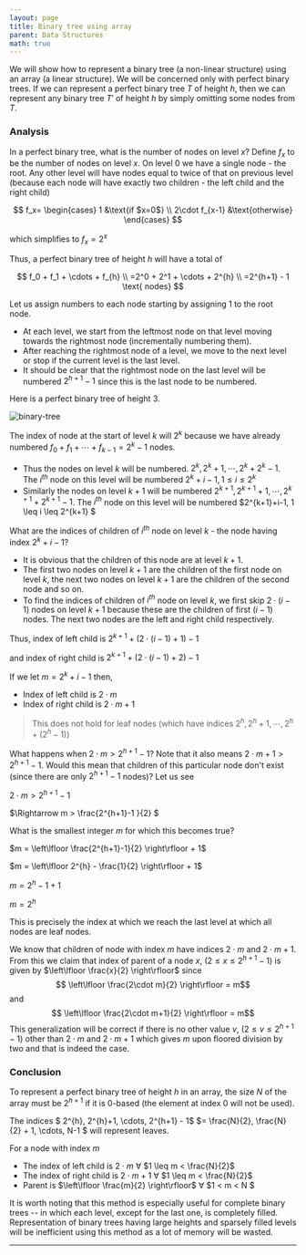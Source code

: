 ```yaml
---
layout: page
title: Binary tree using array
parent: Data Structures
math: true
---
```


We will show how to represent a binary tree (a non-linear structure)
using an array (a linear structure).
We will be concerned only with perfect binary trees.
If we can represent a perfect binary tree $T$ of
height $h$, then we can represent any binary tree $T'$ of
height $h$ by simply omitting some nodes from $T$.

### Analysis

In a perfect binary tree, what is the number of nodes on
level $x$? Define $f_x$ to be the number of nodes on level
$x$. On level $0$ we have a single node - the root. Any
other level will have nodes equal to twice of that on
previous level (because each node will have exactly two
children - the left child and the right child)

$$
f_x=
\begin{cases}
	1 &\text{if $x=0$} \\
	2\cdot f_{x-1} &\text{otherwise}
\end{cases}
$$

which simplifies to $f_x = 2^x$

Thus, a perfect binary tree of height $h$ will have a total of

$$
f_0 + f_1 + \cdots + f_{h} \\
=2^0 + 2^1 + \cdots + 2^{h} \\
=2^{h+1} - 1 \text{ nodes} 
$$

Let us assign numbers to each node starting by assigning $1$
to the root node.
- At each level, we start from the leftmost
  node on that level moving towards the rightmost node
(incrementally numbering them).
- After reaching the rightmost node of a level, we move to the next level or stop if the
current level is the last level.
- It should be clear that the
rightmost node on the last level will be numbered
$2^{h+1} - 1$ since this is the last node to be numbered.

Here is a perfect binary tree of height $3$.

![binary-tree](/assets/images/cp/binary-tree.svg)

The index of node at the start of level $k$ will $2^k$
because we have already numbered
$f_0 + f_1 + \cdots + f_{k - 1} = 2^{k} - 1$
nodes.

- Thus the nodes on level $k$ will be numbered.
  $2^{k}, 2^{k}+1, \cdots, 2^{k}+2^{k}-1$.
  The $i^{th}$ node on this level will be numbered
  $2^{k}+i-1, 1 \leq i \leq 2^{k}$
- Similarly the nodes on level $k+1$ will be numbered
  $2^{k+1}, 2^{k+1}+1, \cdots, 2^{k+1}+2^{k+1}-1$.
  The $i^{th}$ node on this level will be numbered $2^{k+1}+i-1,
  1 \leq i \leq 2^{k+1} $

What are the indices of children of $i^{th}$ node on level
$k$ - the node having index $2^{k}+i-1$?
- It is obvious that the children of this node are at level $k+1$.
- The first two nodes on level $k+1$ are the children of the first node on
  level $k$, the next two nodes on level $k+1$ are the
  children of the second node and so on.
- To find the indices
  of children of $i^{th}$ node on level $k$, we first skip
  $2\cdot(i-1)$ nodes on level $k+1$ because these are the
  children of first $(i-1)$ nodes. The next two nodes are the
  left and right child respectively.

Thus, index of left child is $2^{k+1}+(2\cdot(i-1)+1)-1$

and index of right child is $2^{k+1}+(2\cdot(i-1)+2)-1$

If we let $m=2^{k}+i-1$ then,
- Index of left child is $2 \cdot m$
- Index of right child is $2 \cdot m + 1$

> This does not hold for leaf nodes
  (which have indices $2^{h}, 2^{h}+1, \cdots, 2^{h}+(2^{h}-1)$)

What happens when $2\cdot m > 2^{h+1}-1$? 
Note that it also means $2\cdot m+1 > 2^{h+1}-1$.
Would this mean that children of this
particular node don't exist (since there are only
$2^{h+1}-1$ nodes)? Let us see

$2 \cdot m > 2^{h+1}-1$

$\Rightarrow m > \frac{2^{h+1}-1 }{2} $

What is the smallest integer $m$ for which this becomes true?

$m = \left\lfloor \frac{2^{h+1}-1}{2} \right\rfloor + 1$

$m = \left\lfloor 2^{h} - \frac{1}{2} \right\rfloor + 1$

$m = 2^{h} - 1 + 1$

$m = 2^{h}$

This is precisely the index at which we reach the last level
at which all nodes are leaf nodes.

We know that children of node with index $m$ have indices
$2\cdot m$ and $2\cdot m+1$. From this we claim that
index of parent of a node $x$, $(2 \leq x \leq 2^{h+1}-1)$ is given
by $\left\lfloor \frac{x}{2} \right\rfloor$ since 
$$ \left\lfloor \frac{2\cdot m}{2} \right\rfloor = m$$
and 
$$ \left\lfloor \frac{2\cdot m+1}{2} \right\rfloor = m$$
This generalization will be correct if there is no other
value $v$, $(2 \leq v \leq 2^{h+1}-1)$ other than $2\cdot m$ and $2\cdot m+1$ which
gives $m$ upon floored division by two and
that is indeed the case. 

### Conclusion

To represent a perfect binary tree of height $h$ in an
array, the size $N$ of the array must be $2^{h+1}$ if it is
$0$-based (the element at index $0$ will not be used).

The indices
$ 2^{h}, 2^{h}+1, \cdots, 2^{h+1} - 1$
$= \frac{N}{2}, \frac{N}{2} + 1, \cdots, N-1 $
will represent leaves.

For a node with index $m$
- The index of left child is $2\cdot m$ $\forall$ $1 \leq m < \frac{N}{2}$
- The index of right child is $2\cdot m+1$ $\forall$ $1 \leq m < \frac{N}{2}$
- Parent is $\left\lfloor \frac{m}{2} \right\rfloor$ $\forall$ $1 < m < N $

It is worth noting that this method is especially useful for
complete binary trees -- in which each level, except for the
last one, is completely filled. Representation of binary
trees having large heights and sparsely filled levels will
be inefficient using this method as a lot of memory will be
wasted.

***